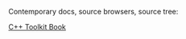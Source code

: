 Contemporary docs, source browsers, source tree:

[C++ Toolkit Book](https://ncbi.github.io/cxx-toolkit/)

